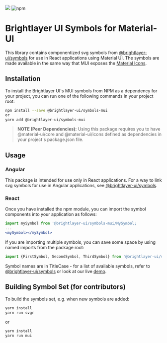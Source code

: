 [![](https://img.shields.io/circleci/project/github/etn-ccis/blui-symbols/master.svg?style=flat)](https://circleci.com/gh/etn-ccis/blui-symbols/tree/master)
![npm](https://img.shields.io/npm/v/@brightlayer-ui/symbols-mui?label=%40brightlayer-ui/symbols-mui)

# Brightlayer UI Symbols for Material-UI
This library contains componentized svg symbols from [@brightlayer-ui/symbols](https://github.com/etn-ccis/blui-symbols) for use in React applications using Material UI. The symbols are made available in the same way that MUI exposes the [Material Icons](https://mui.com/material-ui/icons/#svg-material-icons). 

## Installation
To install the Brightlayer UI's MUI symbols from NPM as a dependency for your project, you can run one of the following commands in your project root:
```sh
npm install --save @brightlayer-ui/symbols-mui
or
yarn add @brightlayer-ui/symbols-mui
```

>**NOTE (Peer Dependencies):** Using this package requires you to have @material-ui/core and @material-ui/icons defined as dependencies in your project's package.json file.


## Usage

### Angular
This package is intended for use only in React applications. For a way to link svg symbols for use in Angular applications, see [@brightlayer-ui/symbols](https://github.com/etn-ccis/blui-symbols).


### React
Once you have installed the npm module, you can import the symbol components into your application as follows:
```jsx
import mySymbol from '@brightlayer-ui/symbols-mui/MySymbol;
...
<mySymbol></mySymbol>
```
If you are importing multiple symbols, you can save some space by using named imports from the package root:
```jsx
import {FirstSymbol, SecondSymbol, ThirdSymbol} from '@brightlayer-ui/symbols-mui';
```

Symbol names are in TitleCase - for a list of available symbols, refer to [@brightlayer-ui/symbols](https://github.com/etn-ccis/blui-symbols/blob/master/README.md) or look at our live [demo](http://brightlayer-ui.github.io/style/iconography).

## Building Symbol Set (for contributors)
To build the symbols set, e.g. when new symbols are added:

```sh
yarn install
yarn run svgr
```
or
```sh
yarn install
yarn run mui
```
